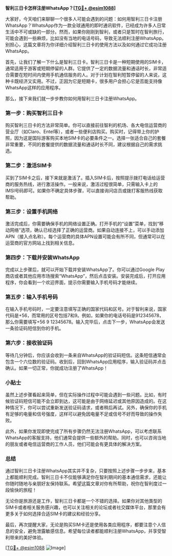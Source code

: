 **智利三日卡怎样注册WhatsApp？[[TG💪+ @esim1088](https://t.me/s/esim1088)]**

大家好，今天咱们来聊聊一个很多人可能会遇到的问题：如何用智利三日卡注册WhatsApp？WhatsApp作为一款全球通用的即时通讯软件，已经成为许多人日常生活中不可或缺的一部分。然而，如果你刚刚到智利，或者只是暂时在智利旅行，可能会遇到一些麻烦，比如没有当地的电话号码，导致无法顺利注册WhatsApp。别担心，这篇文章将为你详细介绍智利三日卡的使用方法以及如何通过它成功注册WhatsApp。

首先，让我们了解一下什么是智利三日卡。智利三日卡是一种短期使用的SIM卡，通常适用于游客或短期停留的人群。它提供了一定的数据流量和通话时长，非常适合需要在短时间内使用手机通信服务的人。对于计划在智利短暂停留的人来说，这种卡既经济又实用。不过，正因为它是短期卡，很多用户会担心它是否能支持像WhatsApp这样的应用程序。

那么，接下来我们就一步步教你如何用智利三日卡注册WhatsApp。

### 第一步：购买智利三日卡

购买智利三日卡的方法非常简单。你可以直接前往智利的机场、各大电信运营商的营业厅（如Claro、Entel等），或者一些便利店购买。购买时，记得带上你的护照，因为这是国际游客购买本地SIM卡的必要条件之一。选择一张适合自己的套餐非常重要，不同的套餐提供的数据流量和通话时长不同，建议根据自己的需求挑选。

### 第二步：激活SIM卡

买到了SIM卡之后，接下来就是激活了。插入SIM卡后，按照提示拨打电话给运营商的服务热线，进行激活操作。一般来说，激活过程很简单，只需输入卡上的IMSI号码即可。如果你不确定具体步骤，可以直接询问店员或拨打客服热线获取帮助。

### 第三步：设置手机网络

激活完成后，你需要确保手机的网络设置正确。打开手机的“设置”菜单，找到“移动网络”选项，确认已经选择了正确的运营商。如果自动连接不上，可以手动添加APN（接入点名称）。每个运营商的具体APN设置可能会有所不同，但通常可以在运营商的官方网站上找到相关信息。

### 第四步：下载并安装WhatsApp

完成以上步骤后，就可以开始下载并安装WhatsApp了。你可以通过Google Play商店或者其他应用市场搜索“WhatsApp”，然后点击安装。安装完成后，打开应用程序，你会看到一个欢迎界面，提示你需要输入手机号码才能继续。

### 第五步：输入手机号码

在输入手机号码时，一定要注意填写正确的国家代码和区号。对于智利来说，国家代码是+56，而常用的区号包括7和9。例如，如果你的电话号码是912345678，那么你需要填写+56 9 12345678。输入完毕后，点击下一步，WhatsApp会发送一条验证码短信到你的手机。

### 第六步：接收验证码

等待几分钟后，你应该会收到一条来自WhatsApp的验证码短信。这条短信通常会包含一个六位数的验证码。收到后，回到WhatsApp应用程序，输入验证码并点击确认。如果一切正常，你就成功注册了WhatsApp！

### 小贴士

虽然上述步骤看起来简单，但在实际操作过程中可能会遇到一些问题。比如，有时候验证码短信可能不会立即到达，这可能是由于网络延迟或其他原因造成的。在这种情况下，你可以尝试重新发送验证码请求，或者稍后再试。另外，确保你的手机有足够的电量和信号强度，这样可以避免因电量不足或信号不好而导致的操作失败。

此外，如果你发现即使完成了所有步骤仍然无法注册WhatsApp，可以考虑联系WhatsApp的客服支持，他们通常会提供一些额外的帮助。同时，也可以咨询当地的朋友或者电信运营商的工作人员，他们可能会有更具体的解决方案。

### 总结

通过智利三日卡注册WhatsApp其实并不复杂，只要按照上述步骤一步步来，基本上都能顺利完成。智利三日卡不仅能够满足你在智利期间的基本通信需求，还能让你随时随地与亲朋好友保持联系。希望这篇文章对你有所帮助，祝你在智利度过一段愉快的旅程！

无论你是旅游还是工作，智利三日卡都是一个不错的选择。如果你对其他类型的SIM卡或者相关服务感兴趣，也可以关注相关的论坛或者社交媒体平台，那里会有更多关于如何选择合适SIM卡的建议和经验分享。

最后，再次提醒大家，无论是购买SIM卡还是使用各类应用程序，都要注意个人信息的安全，避免泄露敏感信息。希望每位读者都能顺利注册WhatsApp，并享受智利带来的美好体验。

[[TG💪+ @esim1088](https://t.me/s/esim1088) ![Image](https://i.postimg.cc/4NQfJmqS/Snipaste-2025-05-13-00-14-12.png)]